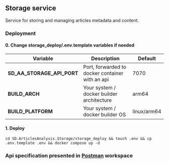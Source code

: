 ## Storage service

Service for storing and managing articles metadata and content.

### Deployment

#### 0. Change storage_deploy/.env.template variables if needed

| **Variable**                | **Description**                                 | **Default** |
|-----------------------------|-------------------------------------------------|-------------|
| **SD_AA_STORAGE_API_PORT** | Port, forwarded to docker container with an api | 7070        |
| **BUILD_ARCH**              | Your system / docker builder architecture       | arm64       |
| **BUILD_PLATFORM**          | Your system / docker builder OS                 | linux/arm64 |

#### 1. Deploy

```shell
cd SD.ArticlesAnalysis.Storage/storage_deploy && touch .env && cp .env.template .env && docker compose up -d
```

### Api specification presented in [Postman](https://www.postman.com/avtorpaka/sd-articlesanalysis/overview) workspace